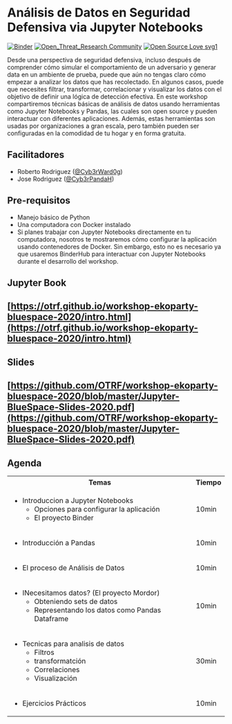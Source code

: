 # Análisis de Datos en Seguridad Defensiva via Jupyter Notebooks

[![Binder](https://mybinder.org/badge_logo.svg)](https://mybinder.org/v2/gh/OTRF/workshop-ekoparty-bluespace-2020/master)
[![Open_Threat_Research Community](https://img.shields.io/badge/Open_Threat_Research-Community-brightgreen.svg)](https://twitter.com/OTR_Community)
[![Open Source Love svg1](https://badges.frapsoft.com/os/v3/open-source.svg?v=103)](https://github.com/ellerbrock/open-source-badges/)


Desde una perspectiva de seguridad defensiva, incluso después de comprender cómo simular el comportamiento de un adversario y generar data en un ambiente de prueba, puede que aún no tengas claro cómo empezar a analizar los datos que has recolectado. En algunos casos, puede que necesites filtrar, transformar, correlacionar y visualizar los datos con el objetivo de definir una lógica de detección efectiva. En este workshop compartiremos técnicas básicas de análisis de datos usando herramientas como Jupyter Notebooks y Pandas, las cuales son open source y pueden interactuar con diferentes aplicaciones. Además, estas herramientas son usadas por organizaciones a gran escala, pero también pueden ser configuradas en la comodidad de tu hogar y en forma gratuita.

## Facilitadores

* Roberto Rodriguez ([@Cyb3rWard0g](https://twitter.com/Cyb3rWard0g))
* Jose Rodriguez ([@Cyb3rPandaH](https://twitter.com/Cyb3rPandaH))

## Pre-requisitos

* Manejo básico de Python
* Una computadora con Docker instalado
* Si planes trabajar con Jupyter Notebooks directamente en tu computadora, nosotros te mostraremos cómo configurar la aplicación usando contenedores de Docker. Sin embargo, esto no es necesario ya que usaremos BinderHub para interactuar con Jupyter Notebooks durante el desarrollo del workshop.

## Jupyter Book

## [https://otrf.github.io/workshop-ekoparty-bluespace-2020/intro.html](https://otrf.github.io/workshop-ekoparty-bluespace-2020/intro.html)

## Slides

## [https://github.com/OTRF/workshop-ekoparty-bluespace-2020/blob/master/Jupyter-BlueSpace-Slides-2020.pdf](https://github.com/OTRF/workshop-ekoparty-bluespace-2020/blob/master/Jupyter-BlueSpace-Slides-2020.pdf)

## Agenda

<table>
  <tbody>
    <tr>
      <th align="center">Temas</th>
      <th align="center">Tiempo</th>
    </tr>
    <tr>
      <td>
        <ul>
          <li>Introduccion a Jupyter Notebooks
            <ul>
              <li>Opciones para configurar la aplicación</li>
              <li>El proyecto Binder</li>
            </ul>
          </li>
        </ul> 
      </td>
      <td>10min</td>
    </tr>
    <tr>
      <td>
        <ul>
          <li>Introducción a Pandas</li>
        <ul>
      </td>
      <td>10min</td>
    </tr>
    <tr>
      <td>
        <ul>
          <li>El proceso de Análisis de Datos</li>
        <ul>
      </td>
      <td>10min</td>
    </tr>
    <tr>
      <td>
        <ul>
          <li>INecesitamos datos? (El proyecto Mordor)
            <ul>
              <li>Obteniendo sets de datos</li>
              <li>Representando los datos como Pandas Dataframe</li>
            </ul>
          </li>
        </ul> 
      </td>
      <td>10min</td>
    </tr>
    <tr>
      <td>
        <ul>
          <li>Tecnicas para analisis de datos
            <ul>
              <li>Filtros</li>
              <li>transformatción</li>
              <li>Correlaciones</li>
              <li>Visualización</li>
            </ul>
          </li>
        </ul> 
      </td>
      <td>30min</td>
    </tr>
    <tr>
      <td>
        <ul>
          <li>Ejercicios Prácticos</li>
        </ul> 
      </td>
      <td>10min</td>
    </tr>
  </tbody>
</table>
